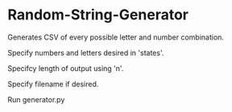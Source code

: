 # Random-String-Generator
Generates CSV of every possible letter and number combination.


Specify numbers and letters desired in 'states'.

Specifcy length of output using 'n'.

Specify filename if desired. 

Run generator.py
